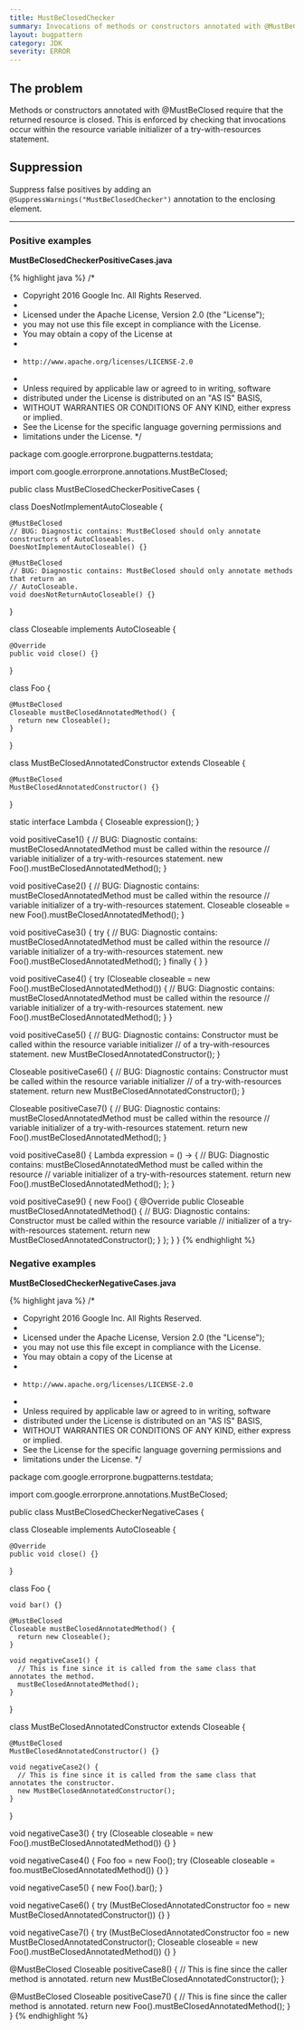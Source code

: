 ```yaml
---
title: MustBeClosedChecker
summary: Invocations of methods or constructors annotated with @MustBeClosed must occur within the resource variable initializer of a try-with-resources statement.
layout: bugpattern
category: JDK
severity: ERROR
---
```


<!--
*** AUTO-GENERATED, DO NOT MODIFY ***
To make changes, edit the @BugPattern annotation or the explanation in docs/bugpattern.
-->

## The problem
Methods or constructors annotated with @MustBeClosed require that the returned resource is closed. This is enforced by checking that invocations occur within the resource variable initializer of a try-with-resources statement.

## Suppression
Suppress false positives by adding an `@SuppressWarnings("MustBeClosedChecker")` annotation to the enclosing element.

----------

### Positive examples
__MustBeClosedCheckerPositiveCases.java__

{% highlight java %}
/*
 * Copyright 2016 Google Inc. All Rights Reserved.
 *
 * Licensed under the Apache License, Version 2.0 (the "License");
 * you may not use this file except in compliance with the License.
 * You may obtain a copy of the License at
 *
 *     http://www.apache.org/licenses/LICENSE-2.0
 *
 * Unless required by applicable law or agreed to in writing, software
 * distributed under the License is distributed on an "AS IS" BASIS,
 * WITHOUT WARRANTIES OR CONDITIONS OF ANY KIND, either express or implied.
 * See the License for the specific language governing permissions and
 * limitations under the License.
 */

package com.google.errorprone.bugpatterns.testdata;

import com.google.errorprone.annotations.MustBeClosed;

public class MustBeClosedCheckerPositiveCases {

  class DoesNotImplementAutoCloseable {

    @MustBeClosed
    // BUG: Diagnostic contains: MustBeClosed should only annotate constructors of AutoCloseables.
    DoesNotImplementAutoCloseable() {}

    @MustBeClosed
    // BUG: Diagnostic contains: MustBeClosed should only annotate methods that return an
    // AutoCloseable.
    void doesNotReturnAutoCloseable() {}
  }

  class Closeable implements AutoCloseable {

    @Override
    public void close() {}
  }

  class Foo {

    @MustBeClosed
    Closeable mustBeClosedAnnotatedMethod() {
      return new Closeable();
    }
  }

  class MustBeClosedAnnotatedConstructor extends Closeable {

    @MustBeClosed
    MustBeClosedAnnotatedConstructor() {}
  }

  static interface Lambda {
    Closeable expression();
  }

  void positiveCase1() {
    // BUG: Diagnostic contains: mustBeClosedAnnotatedMethod must be called within the resource
    // variable initializer of a try-with-resources statement.
    new Foo().mustBeClosedAnnotatedMethod();
  }

  void positiveCase2() {
    // BUG: Diagnostic contains: mustBeClosedAnnotatedMethod must be called within the resource
    // variable initializer of a try-with-resources statement.
    Closeable closeable = new Foo().mustBeClosedAnnotatedMethod();
  }

  void positiveCase3() {
    try {
      // BUG: Diagnostic contains: mustBeClosedAnnotatedMethod must be called within the resource
      // variable initializer of a try-with-resources statement.
      new Foo().mustBeClosedAnnotatedMethod();
    } finally {
    }
  }

  void positiveCase4() {
    try (Closeable closeable = new Foo().mustBeClosedAnnotatedMethod()) {
      // BUG: Diagnostic contains: mustBeClosedAnnotatedMethod must be called within the resource
      // variable initializer of a try-with-resources statement.
      new Foo().mustBeClosedAnnotatedMethod();
    }
  }

  void positiveCase5() {
    // BUG: Diagnostic contains: Constructor must be called within the resource variable initializer
    // of a try-with-resources statement.
    new MustBeClosedAnnotatedConstructor();
  }

  Closeable positiveCase6() {
    // BUG: Diagnostic contains: Constructor must be called within the resource variable initializer
    // of a try-with-resources statement.
    return new MustBeClosedAnnotatedConstructor();
  }

  Closeable positiveCase7() {
    // BUG: Diagnostic contains: mustBeClosedAnnotatedMethod must be called within the resource
    // variable initializer of a try-with-resources statement.
    return new Foo().mustBeClosedAnnotatedMethod();
  }

  void positiveCase8() {
    Lambda expression =
        () -> {
          // BUG: Diagnostic contains: mustBeClosedAnnotatedMethod must be called within the resource
          // variable initializer of a try-with-resources statement.
          return new Foo().mustBeClosedAnnotatedMethod();
        };
  }

  void positiveCase9() {
    new Foo() {
      @Override
      public Closeable mustBeClosedAnnotatedMethod() {
        // BUG: Diagnostic contains: Constructor must be called within the resource variable
        // initializer of a try-with-resources statement.
        return new MustBeClosedAnnotatedConstructor();
      }
    };
  }
}
{% endhighlight %}

### Negative examples
__MustBeClosedCheckerNegativeCases.java__

{% highlight java %}
/*
 * Copyright 2016 Google Inc. All Rights Reserved.
 *
 * Licensed under the Apache License, Version 2.0 (the "License");
 * you may not use this file except in compliance with the License.
 * You may obtain a copy of the License at
 *
 *     http://www.apache.org/licenses/LICENSE-2.0
 *
 * Unless required by applicable law or agreed to in writing, software
 * distributed under the License is distributed on an "AS IS" BASIS,
 * WITHOUT WARRANTIES OR CONDITIONS OF ANY KIND, either express or implied.
 * See the License for the specific language governing permissions and
 * limitations under the License.
 */

package com.google.errorprone.bugpatterns.testdata;

import com.google.errorprone.annotations.MustBeClosed;

public class MustBeClosedCheckerNegativeCases {

  class Closeable implements AutoCloseable {

    @Override
    public void close() {}
  }

  class Foo {

    void bar() {}

    @MustBeClosed
    Closeable mustBeClosedAnnotatedMethod() {
      return new Closeable();
    }

    void negativeCase1() {
      // This is fine since it is called from the same class that annotates the method.
      mustBeClosedAnnotatedMethod();
    }
  }

  class MustBeClosedAnnotatedConstructor extends Closeable {

    @MustBeClosed
    MustBeClosedAnnotatedConstructor() {}

    void negativeCase2() {
      // This is fine since it is called from the same class that annotates the constructor.
      new MustBeClosedAnnotatedConstructor();
    }
  }

  void negativeCase3() {
    try (Closeable closeable = new Foo().mustBeClosedAnnotatedMethod()) {}
  }

  void negativeCase4() {
    Foo foo = new Foo();
    try (Closeable closeable = foo.mustBeClosedAnnotatedMethod()) {}
  }

  void negativeCase5() {
    new Foo().bar();
  }

  void negativeCase6() {
    try (MustBeClosedAnnotatedConstructor foo = new MustBeClosedAnnotatedConstructor()) {}
  }

  void negativeCase7() {
    try (MustBeClosedAnnotatedConstructor foo = new MustBeClosedAnnotatedConstructor();
        Closeable closeable = new Foo().mustBeClosedAnnotatedMethod()) {}
  }

  @MustBeClosed
  Closeable positiveCase8() {
    // This is fine since the caller method is annotated.
    return new MustBeClosedAnnotatedConstructor();
  }

  @MustBeClosed
  Closeable positiveCase7() {
    // This is fine since the caller method is annotated.
    return new Foo().mustBeClosedAnnotatedMethod();
  }
}
{% endhighlight %}

